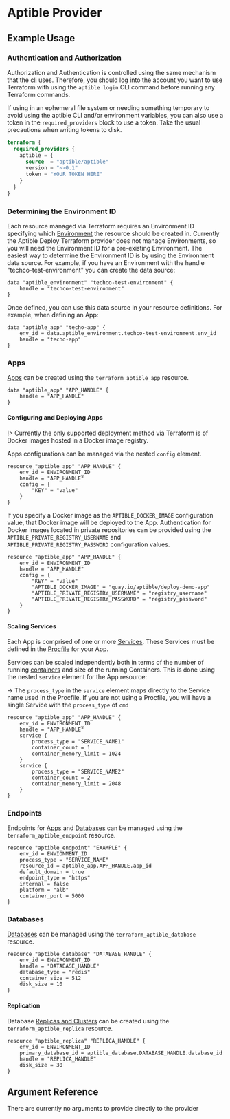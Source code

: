 # Aptible Provider

## Example Usage

### Authentication and Authorization

Authorization and Authentication is controlled using the same mechanism
that the [cli](https://www.aptible.com/documentation/deploy/cli.html) uses.
Therefore, you should log into the account you want to use Terraform with using
the `aptible login` CLI command before running any Terraform commands.

If using in an ephemeral file system or needing something temporary to avoid using the aptible CLI and/or environment variables, you can also use a token in the `required_providers` block to use a token. Take the usual precautions when writing tokens to disk.

```terraform
terraform {
  required_providers {
    aptible = {
      source  = "aptible/aptible"
      version = "~>0.1"
      token = "YOUR TOKEN HERE"
    }
  }
}

```

### Determining the Environment ID

Each resource managed via Terraform requires an Environment ID specifying which
[Environment](https://www.aptible.com/documentation/deploy/reference/environments.html)
the resource should be created in. Currently the Aptible Deploy Terraform
provider does not manage Environments, so you will need the Environment ID for
a pre-existing Environment. The easiest way to determine the Environment ID is
by using the Environment data source. For example, if you have an Environment
with the handle "techco-test-environment" you can create the data source:

```hcl
data "aptible_environment" "techco-test-environment" {
    handle = "techco-test-environment"
}
```

Once defined, you can use this data source in your resource definitions.
For example, when defining an App:

```hcl
data "aptible_app" "techo-app" {
    env_id = data.aptible_environment.techco-test-environment.env_id
    handle = "techo-app"
}
```

### Apps

[Apps](https://www.aptible.com/documentation/deploy/reference/apps.html) can be
created using the `terraform_aptible_app` resource.

```hcl
data "aptible_app" "APP_HANDLE" {
    handle = "APP_HANDLE"
}
```

#### Configuring and Deploying Apps

!> Currently the only supported deployment method via Terraform is of
Docker images hosted in a Docker image registry.

Apps configurations can be managed via the nested `config` element.

```hcl
resource "aptible_app" "APP_HANDLE" {
    env_id = ENVIRONMENT_ID
    handle = "APP_HANDLE"
    config = {
        "KEY" = "value"
    }
}
```

If you specify a Docker image as the `APTIBLE_DOCKER_IMAGE`
configuration value, that Docker image will be deployed to the App.
Authentication for Docker images located in
private repositories can be provided using the
`APTIBLE_PRIVATE_REGISTRY_USERNAME` and
`APTIBLE_PRIVATE_REGISTRY_PASSWORD` configuration values.

```hcl
resource "aptible_app" "APP_HANDLE" {
    env_id = ENVIRONMENT_ID
    handle = "APP_HANDLE"
    config = {
        "KEY" = "value"
        "APTIBLE_DOCKER_IMAGE" = "quay.io/aptible/deploy-demo-app"
        "APTIBLE_PRIVATE_REGISTRY_USERNAME" = "registry_username"
        "APTIBLE_PRIVATE_REGISTRY_PASSWORD" = "registry_password"
    }
}
```

#### Scaling Services

Each App is comprised of one or more
[Services](https://www.aptible.com/documentation/deploy/reference/apps/services.html).
These Services must be defined in the
[Procfile](https://www.aptible.com/documentation/deploy/reference/apps/services/defining-services.html#explicit-services-procfiles)
for your App.

Services can be scaled independently both in terms of the number of running
[containers](https://www.aptible.com/documentation/deploy/reference/containers.html)
and size of the running Containers. This is done using the nested `service`
element for the App resource:

-> The `process_type` in the `service` element maps directly to the
Service name used in the Procfile. If you are not using a Procfile,
you will have a single Service with the `process_type` of `cmd`

```hcl
resource "aptible_app" "APP_HANDLE" {
    env_id = ENVIRONMENT_ID
    handle = "APP_HANDLE"
    service {
        process_type = "SERVICE_NAME1"
        container_count = 1
        container_memory_limit = 1024
    }
    service {
        process_type = "SERVICE_NAME2"
        container_count = 2
        container_memory_limit = 2048
    }
}
```

### Endpoints

Endpoints for
[Apps](https://www.aptible.com/documentation/deploy/reference/apps/endpoints.html)
and
[Databases](https://www.aptible.com/documentation/deploy/reference/databases/endpoints.html)
can be managed using the `terraform_aptible_endpoint` resource.

```hcl
resource "aptible_endpoint" "EXAMPLE" {
    env_id = ENVIONMENT_ID
    process_type = "SERVICE_NAME"
    resource_id = aptible_app.APP_HANDLE.app_id
    default_domain = true
    endpoint_type = "https"
    internal = false
    platform = "alb"
    container_port = 5000
}
```

### Databases

[Databases](https://www.aptible.com/documentation/deploy/reference/databases.html)
can be managed using the `terraform_aptible_database` resource.

```hcl
resource "aptible_database" "DATABASE_HANDLE" {
    env_id = ENVIRONMENT_ID
    handle = "DATABASE_HANDLE"
    database_type = "redis"
    container_size = 512
    disk_size = 10
}
```

#### Replication

Database [Replicas and
Clusters](https://www.aptible.com/documentation/deploy/reference/databases/replication-clustering.html)
can be created using the `terraform_aptible_replica` resource.

```hcl
resource "aptible_replica" "REPLICA_HANDLE" {
    env_id = ENVIRONMENT_ID
    primary_database_id = aptible_database.DATABASE_HANDLE.database_id
    handle = "REPLICA_HANDLE"
    disk_size = 30
}
```

## Argument Reference

There are currently no arguments to provide directly to the provider
